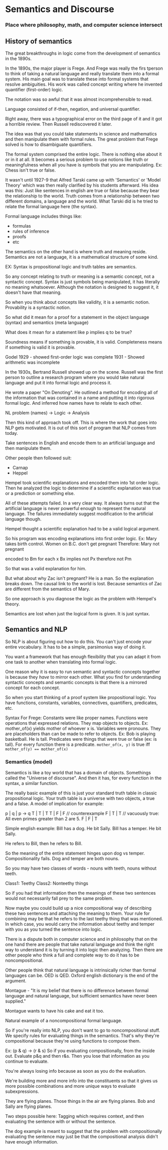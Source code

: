 # Semantics and Discourse

### Place where philosophy, math, and computer science intersect


## History of semantics

The great breakthroughs in logic come from the development of semantics in the 1890s.

In the 1890s, the major player is Frege.  And Frege was really the firs tperson to think of taking a natural language and really translate them into a formal system.  His main goal was to translate these into formal systems that resolve ambiguities.  His work was called concept writing where he invented quantifier (first-order) logic.

The notation was so awful that it was almost incomprehensible to read.

Language consisted of if-then, negation, and universal quantifier.


Right away, there was a typographical error on the third page of it and it got a horrible review.  Then Russell rediscovered it later.

The idea was that you could take statements in science and mathematics and then manipulate them with formal rules.  The great problem that Frege solved is how to disambiguate quantifiers.


The formal system comprised the entire logic.  There is nothing else about it or in it at all.  It becomes a serious problem to use notions like truth or meaningfulness when all you have is symbols that you are manipulating.  Ex: Chess isn't true or false.

It wasn't until 1927-9 that Alfred Tarski came up with 'Semantics' or 'Model Theory' which was then really clarified by his students afterward.  His idea was this:  Just like sentences in english are true or false because they bear the relationship to the world.  Truth comes from a relationship between two different domains, a language and the world.  What Tarski did is he tried to relate the formal language here (the syntax).

Formal language includes things like:
- formulas
- rules of inference
- proofs
- etc

The semantics on the other hand is where truth and meaning reside.  Semantics are not a language, it is a mathematical structure of some kind.

EX:  Syntax is propositional logic and truth tables are semantics.

So any concept relating to truth or meaning is a semantic concept, not a syntactic concept.  Syntax is just symbols being manipulated, it has literally no meaning whatsoever.  Although the notation is designed to suggest it, it doesn't have that meaning.

So when you think about concepts like validity, it is a semantic notion.
Provability is a syntactic notion.


So what did it mean for a proof for a statement in the object language (syntax) and semantics (meta language)


What does it mean for a statement like p implies q to be true?


Soundness means if something is provable, it is valid.
Completeness means if something is valid it is provable.


Godel
1929 - showed first-order logic was complete
1931 - Showed arithmetic was incomplete

In the 1930s, Bertrand Russell showed up on the scene.  Russell was the first person to outline a research program where you would take natural language and put it into formal logic and process it.

He wrote a paper "On Denoting".  He outlined a method for encoding all of the information that was contained in a name and putting it into rigorous formal logic.  And inferred how names have to relate to each other.

NL problem (names) -> Logic -> Analysis

Then this kind of approach took off.  This is where the work that goes into NLP gets motivated.  It is out of this sort of program that NLP comes from today.

Take sentences in English and encode them to an artificial language and then manipulate them.

Other people then followed suit:
- Carnap
- Heppel

Hempel took scientific explanations and encoded them into 1st order logic.  Then he analyzed the logic to determine if a scientific explanation was true or a prediction or something else.

All of these attempts failed.  In a very clear way.
It always turns out that the artificial language is never powerful enough to represent the natural language.  The failures immediately suggest modification to the artificial language though.


Hempel thought a scientific explanation had to be a valid logical argument.

So his program was encoding explanations into first order logic.
Ex:
Mary takes birth control.
Women on B.C. don't get pregnant
Therefore: Mary not pregnant

encoded to
Bm
for each x Bx implies not Px
therefore not Pm

So that was a valid explanation for him.

But what about why Zac isn't pregnant?  He is a man.  So the explanation breaks down.  The causal link to the world is lost.  Because semantics of Zac are different from the semantics of Mary.

So one approach is you diagnose the logic as the problem with Hempel's theory.


Semantics are lost when just the logical form is given.  It is just syntax.


## Semantics and NLP

So NLP is about figuring out how to do this.  You can't just encode your entire vocabulary.  It has to be a simple, parsimonius way of doing it.


You want a framework that has enough flexibility that you can adapt it from one task to another when translating into formal logic.


One reason why it is easy to run semantic and syntactic concepts together is because they _have_ to mirror each other.  What you find for understanding syntactic concepts and semantic concepts is that there is a mirrored concept for each concept.


So when you start thinking of a proof system like propositional logic.  You have functions, constants, variables, connectives, quantifiers, predicates, etc.

Syntax For Frege:
Constants were like proper names.
Functions were operations that expressed relations.  They map objects to objects.  Ex: mother_of(x) yields mother of whoever x is.
Variables were pronouns. They are placeholders than can be made to refer to objects.  Ex: Bob is playing basketball. He is tall.
Predicates were things that were true or false (ex: is tall).  For every function there is a predicate.  `mother_of(x, y)` is true iff `mother_of(y) == mother_of(x)`


### Semantics (model)

Semantics is like a toy world that has a domain of objects.  Somethings called the "Universe of discourse".  And then it has, for every function in the syntax, a similar function.

The really basic example of this is just your standard truth table in classic propositional logic.  Your truth table is a universe with two objects, a true and a false.  A model of implication for example:

p | q | p -> q
T | T | T
T | F | F // counterexample
F | T | T // vacuously true: All even primes greater than 2 are 5.
F | F | T


Simple english example:
Bill has a dog.  He bit Sally.
Bill has a temper.  He bit Sally.

He refers to Bill, then he refers to Bill.

So the meaning of the entire statement hinges upon dog vs temper.  Compositionality fails.  Dog and temper are both nouns.


So you may have two classes of words - nouns with teeth, nouns without teeth.

Class1: Teethy
Class2: Nonteethy things

So if you had that information then the meanings of these two sentences would not necessarily fall prey to the same problem.

Now maybe you could build up a nice compositional way of describing these two sentences and attaching the meaning to them.  Your rule for combining may be that he refers to the last teethy thing that was mentioned.  In which case, you would carry the information about teethy and temper with you as you turned the sentence into logic.

There is a dispute both in computer science and in philosophy that on the one hand there are people that take natural language and think the right way to understand it is by turning it into logic then analyzing.  Then there are other people who think a full and complete way to do it has to be noncompositional.

Other people think that natural language is intrinsically richer than formal languages can be.
OED is QED. Oxford english dictionary is the end of the argument.


Montague - "It is my belief that there is no difference between formal language and natural language, but sufficient semantics have never been supplied."

Montague wants to have his cake and eat it too.

Natural example of a noncompositional formal language.


So if you're really into NLP, you don't want to go to noncompositional stuff.  We specify rules for evaluating things in the semantics.  That's why they're compositional because they're using functions to compose them.

Ex:  (p & q) -> (r & s)
So if you evaluating compositionally, from the inside out.  Evaluate p&q and then r&s.  Then you lose that information as you continue to evaluate.


You're always losing info because as soon as you do the evaluation.

We're building more and more info into the constituents so that it gives us more possible combinations and more unique ways to evaluate subexpressions.


They are flying planes.
Those things in the air are flying planes.  Bob and Sally are flying planes.


Two steps possible here: Tagging which requires context, and then evaluating the sentence with or without the sentence.

The dog example is meant to suggest that the problem with compositionally evaluating the sentence may just be that the compositional analysis didn't have enough information.








